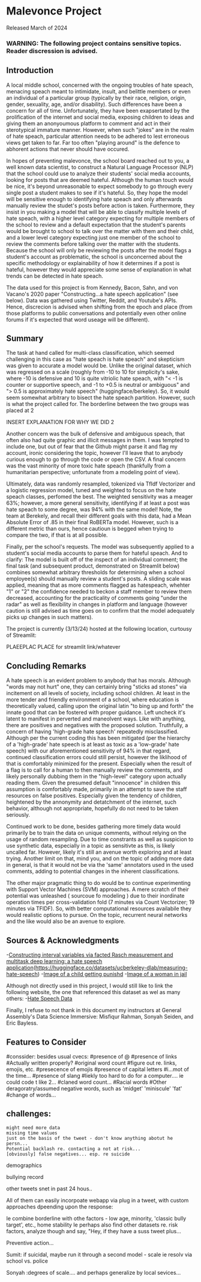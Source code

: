 # Malevonce Project 
Released March of 2024

### WARNING: The following project contains sensitive topics. Reader discression is advised.

## Introduction

A local middle school, concerned with the ongoing troubles of hate speach, menacing speach meant to intimidate, insult, and belittle members or even an individual of a particular group (typically by their race, religion, origin, gender, sexuality, age, and/or disability). Such differences have been a concern for all of time. Unfortunately, they have been exapsertated by the prolification of the internet and social media, exposing children to ideas and giving them an anonyoumous platform to comment and act in their sterotypical immature manner. However, when such "jokes" are in the realm of hate speach, particular attention needs to be adhered to lest erroneous views get taken to far. Far too often "playing around" is the defence to abhorent actions that never should have occured.

In hopes of preventing malevonce, the school board reached out to you, a well known data scientist, to construct a Natural Language Processor (NLP) that the school could use to analyze their students' social media accounts, looking for posts that are deemed hateful. Although the human touch would be nice, it's beyond unreasonable to expect somebody to go through every single post a student makes to see if it's hateful. So, they hope the model will be sensitive enough to identifying hate speach and only afterwards manually review the studet's posts before action is taken. Furthermore, they insist in you making a model that will be able to classify multiple levels of hate speach, with a higher level category expecting for multiple members of the school to review and a default expectation that the student's parents would be brought to school to talk over the matter with them and their child, and a lower level category expecting just one member of the school to review the comments before talking over the matter with the students. Because the school will only be reviewing the posts after the model flags a student's account as problematic, the school is unconcerned about the specific methodology or explainability of how it determines if a post is hateful, however they would appreciate some sense of explanation in what trends can be detected in hate speach.

The data used for this project is from Kennedy, Bacon, Sahn, and von Vacano's 2020 paper "Constructing...a hate speech application" (see below). Data was gathered using Twitter, Reddit, and Youtube's APIs. Hence, discrecion is advised when shifting from the epoch and place (from those platforms to public conversations and potentially even other online forums if it's expected that word useage will be different).


## Summary

The task at hand called for multi-class classification, which seemed challenging in this case as "hate speach is hate speach" and skepticism was given to accurate a model would be. Unlike the original dataset, which was regressed on a scale (roughly from -10 to 10 for simplicity's sake, where -10 is defensive and 10 is quite vitriolic hate speach, with "< -1 is counter or supportive speech, and -1 to +0.5 is neutral or ambiguous" and "> 0.5 is approximately hate speech" (huggingface/berkeley). So, it would seem somewhat arbitrary to bisect the hate speach partition. However, such is what the project called for. The borderline between the two groups was placed at 2

INSERT EXPLANATION FOR WHY WE DID 2

Another concern was the bulk of defensive and ambiguous speach, that often also had quite graphic and illicit messages in them. I was tempted to include one, but out of fear that the Github might parse it and flag my account, ironic considering the topic, however I'll leave that to anybody curious enough to go through the code or open the CSV. A final concern was the vast minority of more toxic hate speach (thankfully from a humanitarian perspective; unfortunate from a modeling point of view).

Ultimately, data was randomly resampled, tokenized via TfIdf Vectorizer and a logistic regression model, tuned and weighted to focus on the hate speach classes, perfomed the best. The weighted sensitivity was a meager 63%; however, a more general sensitivity, identifying if at least a post was hate speach to some degree, was 94% with the same model! Note, the team at Berekely, and recall their different goals with this data, had a Mean Absolute Error of .85 in their final RoBERTa model. However, such is a different metric than ours, hence cautioun is begged when trying to compare the two, if that is at all possible.

Finally, per the school's requests. The model was subsequently applied to a student's social media accounts to parse them for hateful speach. And to clarify: The model is built off of the inspect of an individual comment; the final task (and subsequent product, demonstrated on Streamlit below) combines somewhat arbitrary thresholds for determining when a school employee(s) should manually review a student's posts. A sliding scale was applied, meaning that as more comments flagged as hatespeach, whehter "1" or "2" the confidence needed to beckon a staff member to review them decreased, accounting for the practicality of comments going "under the radar" as well as flexibility in changes in platform and language (however caution is still advised as time goes on to confirm that the model adequately picks up changes in such matters).

The project is currently (3/13/24) hosted at the following location, curtousy of Streamlit:

PLAEEPLAC PLACE for streamlit link/whatever

## Concluding Remarks

A hate speech is an evident problem to anybody that has morals. Although "words may not hurt" one, they can certainly bring "sticks ad stones" via incitement on all levels of society, including school children. At least in the more tender and friendly environment of a school, where education is theoretically valued, calling upon the original latin "to bing up and forth" the innate good that can be fostered with proper guidance. Left uncheck it's latent to manifest in perverted and maneolvent ways. Like with anything, there are positives and negatives with the proposed solution. Truthfully, a concern of having 'high-grade hate speech' repeatedly misclassified. Although per the current coding this has been mitigated (per the hierarchy of a 'high-grade' hate speech is at least as toxic as a 'low-grade' hate speech) with our aforementioned sensitivity of 94% in that regard, continued classification errors could still persist, however the liklihood of that is comfortably minimized for the present. Especially when the result of a flag is to call for a human to then manually review the comments, and likely personally dubbing them in the "high-level" category upon actually reading them. Given the presumed default "innocence" in children this assumption is comfortably made, primarily in an attempt to save the staff resources on false positives. Especially given the tendency of children, heightened by the annonymity and detatchment of the internet, such behavior, although not appropriate, hopefully do not need to be taken seriously.

Continued work to be done, besides gathering more timely data would primarily be to train the data on unique comments, without relying on the usage of random resampling. Due to time constrants as well as suspicion to use synthetic data, especially in a topic as sensitivte as this, is likely uncalled far. However, likely it's still an avenue worth exploring and at least trying. Another limit on that, mind you, and on the topic of adding more data in general, is that it would not be via the 'same' annotators used in the used comments, adding to potential changes in the inherent classifications.

The other major pragmatic thing to do would be to continue experimenting with Support Vector Machines (SVM) approaches. A mere scratch of their potential was unleashed (
sourcoue fo modeling
) due to their inordinate operation times per cross-validation fold (7 minutes via Count Vectorizer; 19 minutes via TFIDF). So, with better computational resources availabile they would realistic options to pursue. On the topic, recurrent neural networks and the like would also be an avenue to explore.

## Sources & Acknowledgments

-[Constructing interval variables via facted Rasch measurement and multitask deep learning: a hate speech application](https://arxiv.org/abs/2009.10277)(https://huggingface.co/datasets/ucberkeley-dlab/measuring-hate-speech)
-[Image of a child getting punishd](https://medium.com/@sonali.srijan.13/mommy-the-teacher-hit-me-my-experiences-with-corporal-punishment-a41f7b1ce101)
-[Image of a woman in jail](https://www.thecut.com/2016/08/incarcerated-women-held-in-jail.html)

Although not directly used in this project, I would still like to link the following website, the one that referenced this dataset as wel as many others:
-[Hate Speech Data](https://hatespeechdata.com/)

Finally, I refuse to not thank in this document my instructors at General Assembly's Data Science Immersive: Misfiqur Rahman, Sonyah Seiden, and Eric Bayless.


## Features to Consider

#conssider: besides usual cvecs:
#presence of @
#presence of links
#Actually written properly?
#original word count
    #figure out re. links, emojis, etc.
#presecence of emojis
#presence of capital letters
    #i...mot of the time...
#presence of slang
    #liekly too hard to do for a computer.... ie could code t like 2...
#claned word count...
#Racial words
#Other deragoratry/assumed negative words, such as 'midget' 'miniscule' 'fat'
#change of words...



## challenges:

    might need more data
    missing time values
    just on the basis of the tweet - don't know anything abotut he persn...
    Potential backlash re. contacting a not at risk...
    [obviously] false negatives... esp. re suicide

demographics

bullying record

other tweets snet in past 24 hous..


All of them can easily incorpoate webapp via plug in a tweet, with custom approaches dpeending upon the response:


Ie combine borderline with othe factors - low age, minority, 'classic bully target', etc., home stability
    Ie perhaps also find other datasets re. risk factors, analyze though and say, "Hey, if they have a suss tweet plus...
    
Preventive action...

Sumit: if suicidal, maybe run it through a second model - scale ie resolv via school vs. police

Sonyah :degrees of scale.... and perhaps generalize by local sevices...